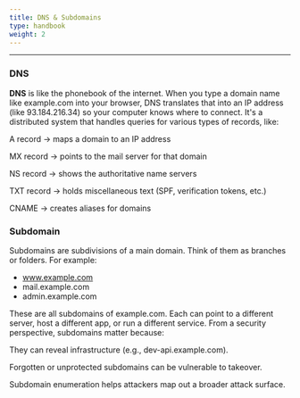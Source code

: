 ```yaml
---
title: DNS & Subdomains
type: handbook
weight: 2
---
```

---

### DNS

**DNS** is like the phonebook of the internet. When you type a domain name like example.com into your browser, DNS translates that into an IP address (like 93.184.216.34) so your computer knows where to connect. It's a distributed system that handles queries for various types of records, like:

A record → maps a domain to an IP address

MX record → points to the mail server for that domain

NS record → shows the authoritative name servers

TXT record → holds miscellaneous text (SPF, verification tokens, etc.)

CNAME → creates aliases for domains

### Subdomain

Subdomains are subdivisions of a main domain. Think of them as branches or folders. For example:

* www.example.com
* mail.example.com
* admin.example.com

These are all subdomains of example.com. Each can point to a different server, host a different app, or run a different service. From a security perspective, subdomains matter because:

They can reveal infrastructure (e.g., dev-api.example.com).

Forgotten or unprotected subdomains can be vulnerable to takeover.

Subdomain enumeration helps attackers map out a broader attack surface.